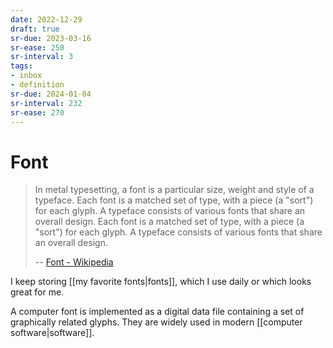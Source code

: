 ```yaml
---
date: 2022-12-29
draft: true
sr-due: 2023-03-16
sr-ease: 250
sr-interval: 3
tags:
- inbox
- definition
sr-due: 2024-01-04
sr-interval: 232
sr-ease: 270
---
```


# Font

> In metal typesetting, a font is a particular size, weight and style of a
> typeface. Each font is a matched set of type, with a piece (a "sort") for each
> glyph. A typeface consists of various fonts that share an overall design. Each
> font is a matched set of type, with a piece (a "sort") for each glyph. A
> typeface consists of various fonts that share an overall design.
>
> -- [Font - Wikipedia](https://en.wikipedia.org/wiki/Font)

I keep storing [[my favorite fonts|fonts]], which I use daily or which
looks great for me.

A computer font is implemented as a digital data file containing a set of
graphically related glyphs. They are widely used in modern
[[computer software|software]].